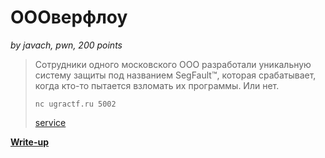 # ОООверфлоу

*by javach, pwn, 200 points*

> Сотрудники одного московского ООО разработали уникальную систему защиты под названием SegFault™, которая срабатывает, когда кто-то пытается взломать их программы. Или нет.
>
> `nc ugractf.ru 5002`
>
> [service](public/service)

**[Write-up](WRITEUP.md)**
